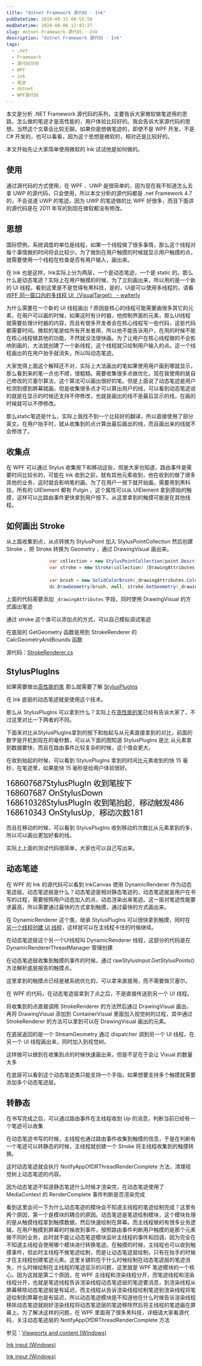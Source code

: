 ```yaml
---
title: "dotnet Framework 源代码 · Ink"
pubDatetime: 2019-08-31 08:55:58
modDatetime: 2024-08-06 12:43:27
slug: dotnet-Framework-源代码-·-Ink
description: "dotnet Framework 源代码 · Ink"
tags:
  - .net
  - Framework
  - 源代码分析
  - WPF
  - ink
  - 笔迹
  - dotnet
  - WPF源代码
---
```





本文是分析 .NET Framework 源代码的系列，主要告诉大家微软做笔迹用的思路，怎么做的笔迹才是高性能的，用户体验比较好的。我会告诉大家源代码的思想，当然这个文章会比较无聊。如果你是想做笔迹的，即使不是 WPF 开发，不是 C# 开发的，也可以看看，因为这个思想是微软的，相对还是比较好的。

<!--more-->


<!-- CreateTime:2019/8/31 16:55:58 -->


<!-- 标签：.net Framework，源代码分析，wpf，ink，笔迹,dotnet,WPF源代码 -->

<div id="toc"></div>

本文开始先让大家简单使用微软的 Ink 试试他是如何做的。

## 使用

通过源代码的方式使用，在 WPF 、UWP 是很简单的，因为现在我不知道怎么去拿 UWP 的源代码，只会使用，所以本文分析的源代码都是 .net Framework 4.7 的，不会说道 UWP 的笔迹。因为 UWP 的笔迹做的比 WPF 好很多，而且下面讲的源代码是在 2011 年写的到现在微软都没有修改。

## 思想

国际惯例，系统调度的单位是线程，如果一个线程做了很多事情，那么这个线程对每个事情做的时间将会比较少。为了做到在用户触摸的时候就显示用户触摸的点，就需要使用一个线程在检查是否有用户输入，画出来。

在 Ink 也是这样，Ink实际上分为两层，一个是动态笔迹，一个是 static 的。那么什么是动态笔迹？实际上在用户触摸的时候，为了立刻画出来，所以用的是一个新的 UI 线程。看到这里是不是觉得有黑科技，是的，UI是可以使用多线程的，请看[WPF 同一窗口内的多线程 UI（VisualTarget） - walterlv](https://walterlv.github.io/post/multi-thread-ui-using-visualtarget-in-wpf.html )

为什么需要在一个新的 UI 线程画出？原因是核心的线程可能需要画很多其它的元素，在用户可以画的时候，如果这时有计时器，他控制界面的元素，那么UI线程就需要处理计时器的内容，而且有很多开发者会在核心线程写一些代码，这些代码都需要时间。微软的笔是给所有开发者用，所以他不能告诉用户，在用的时候不能在核心线程做其他的功能，不然就没法很快画。为了让用户在核心线程做的不会影响到画的，大法就创建了一个新线程，这个线程就只绘制用户输入的点。这一个线程画出的在用户抬手就消失，所以叫动态笔迹。

大家觉得上面这个解释还不对，实际上大法画出的笔如果使用用户画到哪就显示，那么看到来的笔一点也不顺，很粗糙。需要收集很多点做优化，现在我使用的是自己修改的贝塞尔算法，这个算法可以画出很好的笔。但是上面说了动态笔迹是用户检测到摸到屏幕就画，但是收集很多点才可以算出用户的线，可以看到动态笔迹说的就是在显示的时候还支持不停修改，也就是画出的线不是最后显示的线，在画的时候就可以不停修改。

那么static笔迹是什么，实际上我找不到一个比较好的翻译，所以直接使用了部分英文。在用户抬手时，就从收集到的点计算出最后画出的线，而且画出来的线就不会修改了。

## 收集点

在 WPF 可以通过 Stylus 收集按下和移动这些，但是大家也知道，路由事件是需要时间比较长的，可能在 Ink 收到之前，就有其他元素收到，他在收到的做了很多其他的业务，这时就会影响笔的画。为了在用户一按下就开始画，需要用到黑科技。所有的 UIElement 都有 Pulgin ，这个属性可以从 UIElement 拿到原始的触摸，这样可以比路由事件更快拿到用户按下。从这里拿到的触摸可能是在其他线程。

## 如何画出 Stroke

从上面收集到点，从点转换为 StylusPoint 加入 StylusPointCollection 然后创建 Stroke ，把 Stroke 转换为 Geometry ，通过 DrawingVisual 画出来。

```csharp
                var collection = new StylusPointCollection(point.Description) {point};
                var stroke = new Stroke(collection) {DrawingAttributes = _drawingAttributes};

                var brush = new SolidColorBrush(_drawingAttributes.Color);
                dc.DrawGeometry(brush, null, stroke.GetGeometry(_drawingAttributes));
```

上面的代码需要添加 `_drawingAttributes` 字段，同时使用 DrawingVisual 的方式画出笔迹

通过 stroke 这个类可以添加点的方式，可以自己模拟调试笔迹

在底层的 GetGeometry 函数是用到 StrokeRenderer 的 CalcGeometryAndBounds 函数

源代码：[StrokeRenderer.cs](https://referencesource.microsoft.com/#PresentationCore/Core/CSharp/MS/Internal/Ink/StrokeRenderer.cs,1670af750bda3057 )

## StylusPlugIns 

如果需要做出[高性能的笔](https://lindexi.gitee.io/post/WPF-%E9%AB%98%E6%80%A7%E8%83%BD%E7%AC%94.html) 那么就需要了解 [StylusPlugIns](https://docs.microsoft.com/en-us/dotnet/api/system.windows.input.stylusplugins?view=netframework-4.7.1)

在 Ink 底层的动态笔迹就是使用这个技术。

那么从 StylusPlugIns 可以拿到什么？实际上在[高性能的笔](https://lindexi.gitee.io/post/WPF-%E9%AB%98%E6%80%A7%E8%83%BD%E7%AC%94.html)已经有告诉大家了，不过这里对比一下两者的不同。

下面来对比从StylusPlugIns拿到的按下和抬起与从元素直接拿到的对比，前面的数字是开机到现在的毫秒数，可以从下面的图知道 StylusPlugIns 是比 从元素拿到数据要快，而且在路由事件比较复杂的时候，这个值会更大。

在收到抬起的时候，可以看到 StylusPlugIns 拿到的时间比元素收到的快 15 毫秒，在笔迹里，如果能快 15 毫秒是给用户体验很好。

![](images/img-modify-6eb202c07171853febfed57dfd9bb49d.jpg)

而且在移动的时候，可以看到 StylusPlugIns 收到移动的次数比从元素拿到的多，所以可以画出更加好看的线。

实际上上面的测试代码很简单，大家也可以自己写出来。

## 动态笔迹

在 WPF 的 Ink 的源代码可以看到 InkCanvas 使用 DynamicRenderer 作为动态笔迹层。动态笔迹层是什么？动态笔迹是相对静态笔迹的，动态笔迹就是用户在书写的过程，需要按照用户动态加入的点，动态渲染出来笔迹。这一层对笔迹性能要求最高，所以需要通过最快的方式拿到触摸，通过最快的方式画出来。

在 DynamicRenderer 这个类，继承 StylusPlugIns 可以很快拿到触摸，同时在
[另一个线程创建 UI 线程](https://lindexi.gitee.io/post/WPF-%E8%B7%A8%E7%BA%BF%E7%A8%8B-UI-%E7%9A%84%E6%96%B9%E6%B3%95.html )，这样就可以在主线程卡住的时候继续。

在动态笔迹层这个另一个UI线程叫 DynamicRenderer 线程，这部分的代码是在 DynamicRendererThreadManager 管理创建

在动态笔迹层收集到触摸的事件的时候，通过 rawStylusInput.GetStylusPoints() 方法解析底层报告的触摸点。

这里拿到的触摸点已经是被系统优化的，可以拿来直接用，而不需要做贝塞尔。

在 WPF 的代码，在动态笔迹层拿到了点之后，不是直接传送到另一个 UI 线程。

将收集到的点直接调用 StrokeRenderer 的方法然后通过 DrawingVisual 画出，再将 DrawingVisual 添加到 ContainerVisual 里面加入视觉树的过程，其中通过 StrokeRenderer 的方法可以拿到可以在 DrawingVisual 画出的元素。

在底层返回的是一个 StreamGeometry 通过 dispatcher 调到另一个 UI 线程，在另一个 UI 线程画出来，同时加入到视觉树。

这样做可以做到在收集到点的时候快速画出来，但是不足在于会让 Visual 的数量太多

在底层可以看到这个动态笔迹类只能支持一个手指，如果想要支持多个触摸就需要添加多个动态笔迹层。

## 转静态

在书写完成之后，可以通过路由事件在主线程收到 Up 的消息，判断当前已经有一个笔迹可以收集

在动态笔迹书写的时候，主线程也通过路由事件收集到触摸的信息，于是在判断有一个笔迹可以转静态的时候，主线程就创建一个 Stroke 将主线程收集到的触摸转换。

这时动态笔迹就会执行 NotifyAppOfDRThreadRenderComplete 方法，清理视觉树上动态笔迹的内容。

因为动态笔迹不知道静态笔迹什么时候才渲染完，在动态笔迹使用了 MediaContext 的 RenderComplete 事件判断是否渲染完成 

看到这里会问一下为什么动态笔迹的模块会不知道主线程的笔迹绘制完成？这里有两个原因，第一个是模块的耦合的原因。动态笔迹是笔迹绘制模块，这个模块处理的是从触摸线程拿到触摸数据，然后快速绘制在屏幕。而主线程做的有很多业务逻辑，在用户触摸到屏幕的时候收到事件，按照路由事件判断用户触摸的是那个元素做不同的业务，此时就不能让动态笔迹模块监听主线程的事件和回调，因为完全在不知道主线程会使用哪个模块进行转换笔迹。在触摸的时候，主线程也可以收到触摸事件，但此时主线程不做笔迹绘制，而是让动态笔迹层绘制，只有在抬手的时候才在主线程创建笔迹元素。这里关键的在于什么时候绘制在动态笔迹层的笔迹消失，什么时候绘制在主线程的笔迹显示的问题，这里就是 WPF 笔迹模块的一个核心。因为这就是第二个原因，在 WPF 主线程和渲染线程分开，而笔迹线程和渲染线程分开，也就是笔迹线程告诉渲染线程动态笔迹层的笔迹要消息，到渲染线程从屏幕移除动态笔迹层是有延迟，而主线程从告诉渲染线程绘制笔迹到渲染线程将笔迹绘制到屏幕也是有延迟，所以动态笔迹模块是不知道他在什么时候告诉渲染线程移除动态笔迹就刚好渲染线程将动态笔迹层的笔迹移除然后将主线程的笔迹画在屏幕上。为了解决这样的问题，在 WPF 里面用了很多黑科技，详细请大家看源代码，关注动态笔迹层的 NotifyAppOfDRThreadRenderComplete 方法

参见：[Viewports and content (Windows)](https://msdn.microsoft.com/en-us/library/windows/desktop/dn423906(v=vs.85).aspx )

[Ink input (Windows)](https://msdn.microsoft.com/en-us/library/windows/desktop/mt592874(v=vs.85).aspx )

[Ink input (Windows)](https://msdn.microsoft.com/en-us/library/windows/desktop/mt592874(v=vs.85).aspx )

